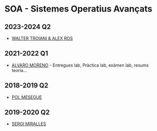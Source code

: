 # SOA - Sistemes Operatius Avançats

## 2023-2024 Q2 

- [WALTER TROIANI & ALEX ROS](https://github.com/eZWALT/Advanced-Operating-Systems) 

## 2021-2022 Q1

- [ALVARO MORENO](https://github.com/hialvaro/ZeOS-SOA) - Entregues lab, Pràctica lab, exàmen lab, resums teoria...

## 2018-2019 Q2

- [POL MESEGUE](https://github.com/PolMesegue/SOA)

## 2019-2020 Q2

- [SERGI MIRALLES](https://github.com/sergimn/ZeOS-SOA-Lab)
